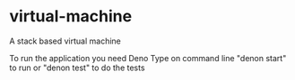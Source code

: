 # virtual-machine
 A stack based virtual machine

To run the application you need Deno
Type on command line "denon start" to run or "denon test" to do the tests